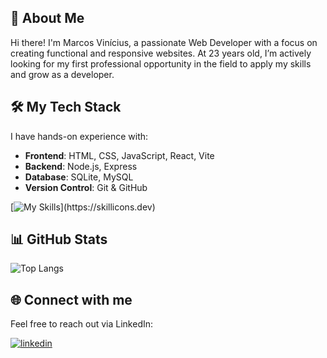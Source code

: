 ## 🚀 About Me
Hi there! I'm Marcos Vinícius, a passionate Web Developer with a focus on creating functional and responsive websites. At 23 years old, I’m actively looking for my first professional opportunity in the field to apply my skills and grow as a developer.

## 🛠 My Tech Stack

I have hands-on experience with:

- **Frontend**: HTML, CSS, JavaScript, React, Vite
- **Backend**: Node.js, Express
- **Database**: SQLite, MySQL
- **Version Control**: Git & GitHub

[![My Skills](https://skillicons.dev/icons?i=html,css,js,react,vite,,sqlite,mysql,nodejs,express,,github,git,)](https://skillicons.dev)



## 📊 GitHub Stats

![Top Langs](https://github-readme-stats.vercel.app/api/top-langs/?username=mviniciussb&layout=compact&theme=dark)

## 🌐 Connect with me
Feel free to reach out via LinkedIn:

[![linkedin](https://img.shields.io/badge/linkedin-0A66C2?style=for-the-badge&logo=linkedin&logoColor=white)](https://www.linkedin.com/in/mviniciussb/ )
